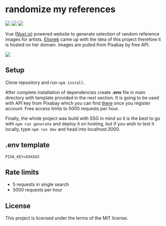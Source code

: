 # randomize my references
[![](https://img.shields.io/website?down_color=lightgrey&down_message=offline&up_color=green&up_message=online&url=https%3A%2F%2Frefs.rzeznicki.me)](https://refs.eljonek.art) ![](https://img.shields.io/github/package-json/v/makerasty/randomize-my-references) ![](https://img.shields.io/github/license/makerasty/randomize-my-references)

Vue ([Nuxt.js](https://github.com/nuxt/nuxt.js "Nuxt.js")) powered website to generate selection of random reference images for artists. [Eljonek](https://eljonek.art) came up with the idea of this project therefore it is hosted on her domain. Images are pulled from Pixabay by free API.

[![](https://refs.rzeznicki.me/screenshot.png)](https://refs.rzeznicki.me/)


## Setup
Clone repository and run `npm install`.

After complete installation of dependencies create **.env** file in main directory with template provided in the next section. It is going to be used with API key from Pixabay which you can find [there](https://pixabay.com/api/docs/ "there") once you register account. Free access limits to 5000 requests per hour.

Finally, the whole project was build with SSG in mind so it is the best to go with `npm run generate` and deploy it on hosting, but if you wish to test it locally, type `npm run dev` and head into localhost:3000.

## .env template
```
PIXA_KEY=XXXXXX
```

## Rate limits
* 5 requests in single search
* 5000 requests per hour

## License
This project is licensed under the terms of the MIT license.
